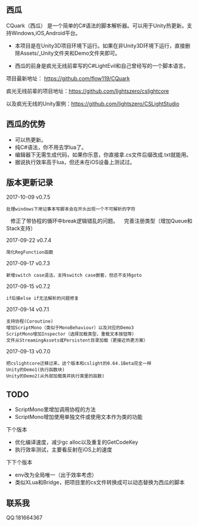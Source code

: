 ## 西瓜
CQuark（西瓜） 是一个简单的C#语法的脚本解析器。可以用于Unity热更新。支持Windows,iOS,Android平台。

* 本项目是在Unity3D项目环境下运行。如果在非Unity3D环境下运行，直接删除Assets/_Unity文件夹和Demo文件夹即可。

* 西瓜的前身是疯光无线前辈写的C#LightEvil和自己曾经写的一个脚本语言。

项目最新地址：    	https://github.com/flow119/CQuark

疯光无线前辈的项目地址：https://github.com/lightszero/cslightcore

以及疯光无线的Unity案例：https://github.com/lightszero/CSLightStudio



## 西瓜的优势

* 可以热更新。
* 纯C#语法，你不用去学lua了。
* 编辑器下无需生成代码，如果你乐意，你直接拿.cs文件后缀改成.txt就能用。
* 据说执行效率高于lua，但还未在iOS设备上测试过。




## 版本更新记录

2017-10-09 v0.7.5
    
    处理windows下用记事本写脚本会在开头出现一个不可解析的字符
    修正了带协程的循环中break逻辑错乱的问题。
    完善注册类型（增加Queue和Stack支持） 
     
2017-09-22 v0.7.4
    
    简化RegFunction函数

2017-09-17 v0.7.3
    
    新增switch case语法，支持switch case嵌套，但还不支持goto

2017-09-15 v0.7.2
    
    if后接else if无法解析的问题修复

2017-09-14 v0.7.1
    
    支持协程(Coroutine)
    增加ScriptMono（类似于MonoBehaviour）以及对应的Demo3
    ScriptMono增加Inspector（选择加载类型，重载文本按钮等）
    文件从StreamingAssets或Persistent目录加载（更接近热更方案）

2017-09-13 v0.7.0
    
    把cslightcore迁移过来，这个版本和cslight的0.64.1Beta完全一样
    Unity的Demo1(执行函数块)
    Unity的Demo2(从外部加载类并执行类里的函数)


## TODO
* ScriptMono里增加调用协程的方法
* ScriptMono增加使用单独文件或使用文本作为类的功能


下个版本
* 优化编译速度，减少gc alloc以及重复的GetCodeKey
* 执行效率测试，主要看反射在iOS上的速度

下下个版本
* env改为全局唯一（出于效率考虑）
* 类似XLua和Bridge，把项目里的cs文件转换成可以动态替换为西瓜的脚本


## 联系我
QQ:181664367
